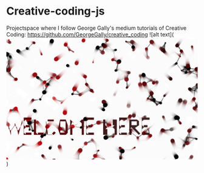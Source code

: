 # Creative-coding-js
Projectspace where I follow George Gally's medium tutorials of Creative Coding: https://github.com/GeorgeGally/creative_coding
![alt text](![alt text](https://github.com/noemiino/Creative-coding-js/blob/master/welcome_screen.png))
